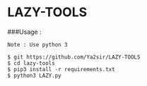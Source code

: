 # LAZY-TOOLS
###Usage :
```
Note : Use python 3

$ git https://github.com/Ya2sir/LAZY-TOOLS
$ cd lazy-tools
$ pip3 install -r requirements.txt
$ python3 LAZY.py 
```
